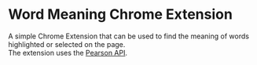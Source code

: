 # Word Meaning Chrome Extension  
A simple Chrome Extension that can be used to find the meaning of words highlighted or selected on the page.  
The extension uses the [Pearson API](http://developer.pearson.com/apis/dictionaries).  

